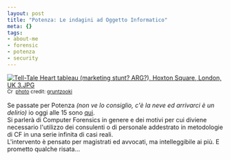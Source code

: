 ```yaml
--- 
layout: post
title: "Potenza: Le indagini ad Oggetto Informatico"
meta: {}
tags: 
- about-me
- forensic
- potenza
- security
---
```

<a href="http://www.flickr.com/photos/37996580417@N01/2403374818/" title="Tell-Tale Heart tableau (marketing stunt? ARG?), Hoxton Square, London, UK 3.JPG" target="_blank"><img src="http://www.lastknight.com/download//2009/02/2403374818_d149bfa677_m.jpg" alt="Tell-Tale Heart tableau (marketing stunt? ARG?), Hoxton Square, London, UK 3.JPG" border="0" /></a>  
<small><a href="http://creativecommons.org/licenses/by-sa/2.0/" title="Attribution-ShareAlike License" target="_blank"><img src="http://www.lastknight.com/wp-content/plugins/photo-dropper/images/cc.png" alt="Creative Commons License" border="0" width="16" height="16" align="absmiddle" /></a> <a href="http://www.photodropper.com/photos/" target="_blank">photo</a> credit: <a href="http://www.flickr.com/photos/37996580417@N01/2403374818/" title="gruntzooki" target="_blank">gruntzooki</a></small>  
  
Se passate per Potenza *(non ve lo consiglio, c'è la neve ed arrivarci è un delirio)* io oggi alle 15 sono [qui](http://www.iresud.basilicata.it/Welcome.do?service=objects&id_root=18&Progressivo=21&id_type=5&visu).  
Si parlerà di Computer Forensics in genere e dei motivi per cui diviene necessario l'utilizzo dei consulenti o di personale addestrato in metodologie di CF in una serie infinita di casi reali.  
L'intervento è pensato per magistrati ed avvocati, ma intelleggibile ai più. E prometto qualche risata...   
